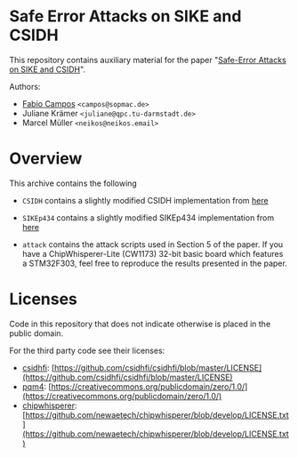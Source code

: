 # Safe Error Attacks on SIKE and CSIDH

This repository contains auxiliary material for the paper "[Safe-Error Attacks on SIKE and CSIDH](https://eprint.iacr.org/2021/1132)".

Authors:
- [Fabio Campos](https://www.sopmac.de/) `<campos@sopmac.de>` 
- Juliane Krämer `<juliane@qpc.tu-darmstadt.de>`
- Marcel Müller `<neikos@neikos.email>`
 
# Overview

This archive contains the following 
- `CSIDH` contains a slightly modified CSIDH implementation from [here](https://github.com/csidhfi/csidhfi)

- `SIKEp434` contains a slightly modified SIKEp434 implementation from [here](https://github.com/mupq/pqm4)
  
- `attack` contains the attack scripts used in Section 5 of the paper. If you have a ChipWhisperer-Lite (CW1173) 32-bit basic board which features a STM32F303, feel free to reproduce the results presented in the paper.


# Licenses

Code in this repository that does not indicate otherwise is placed in the public domain. 

For the third party code see their licenses:
- [csidhfi](https://github.com/csidhfi/csidhfi): [https://github.com/csidhfi/csidhfi/blob/master/LICENSE](https://github.com/csidhfi/csidhfi/blob/master/LICENSE)
- [pqm4](https://github.com/mupq/pqm4): [https://creativecommons.org/publicdomain/zero/1.0/](https://creativecommons.org/publicdomain/zero/1.0/)
- [chipwhisperer](https://github.com/newaetech/chipwhisperer): [https://github.com/newaetech/chipwhisperer/blob/develop/LICENSE.txt](https://github.com/newaetech/chipwhisperer/blob/develop/LICENSE.txt)
